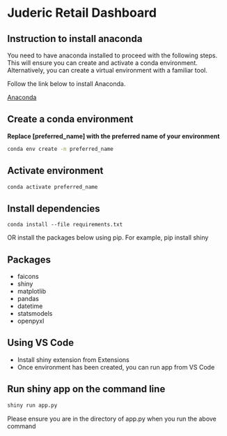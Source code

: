 # Juderic Retail Dashboard

## Instruction to install anaconda

You need to have anaconda installed to proceed with the following steps.
This will ensure you can create and activate a conda environment. Alternatively, you can create a virtual environment with a familiar tool.

Follow the link below to install Anaconda.

[Anaconda](https://www.anaconda.com/download/)

## Create a conda environment

**Replace [preferred_name] with the preferred name of your environment**

```bash
conda env create -n preferred_name
```

## Activate environment

```bash
conda activate preferred_name
```

## Install dependencies

```
conda install --file requirements.txt
```

OR install the packages below using pip. For example, pip install shiny

## Packages

- faicons
- shiny
- matplotlib
- pandas
- datetime
- statsmodels
- openpyxl

## Using VS Code

- Install shiny extension from Extensions
- Once environment has been created, you can run app from VS Code

## Run shiny app on the command line

```bash
shiny run app.py
```

Please ensure you are in the directory of app.py when you run the above command

